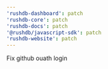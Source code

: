 ```yaml
---
'rushdb-dashboard': patch
'rushdb-core': patch
'rushdb-docs': patch
'@rushdb/javascript-sdk': patch
'rushdb-website': patch
---
```


Fix github ouath login

